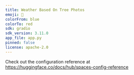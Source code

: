 ```yaml
---
title: Weather Based On Tree Photos
emoji: 👀
colorFrom: blue
colorTo: red
sdk: gradio
sdk_version: 3.11.0
app_file: app.py
pinned: false
license: apache-2.0
---
```


Check out the configuration reference at https://huggingface.co/docs/hub/spaces-config-reference
